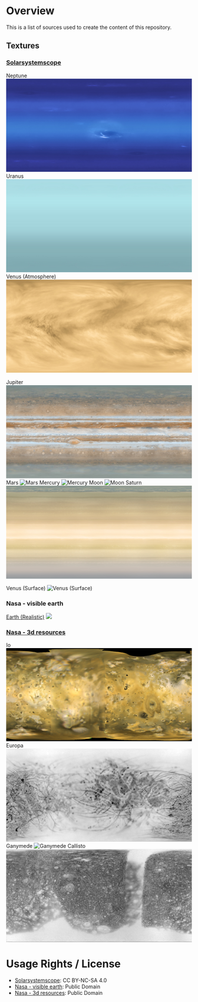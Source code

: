 # Overview
This is a list of sources used to create the content of this repository.
## Textures
### [Solarsystemscope](https://www.solarsystemscope.com/textures/)

Neptune ![Neptune](public/textures/2k_neptune.jpg)
Uranus ![Uranus](public/textures/2k_uranus.jpg)
Venus (Atmosphere) ![Venus (Atmosphere)](public/textures/4k_venus_atmosphere.jpg)

[//]: # (Earth &#40;Clouds&#41; ![Earth &#40;Clouds&#41;]&#40;public/textures/8k_earth_clouds.jpg&#41;)
[//]: # (Earth &#40;Day-map&#41; ![Earth &#40;Day-map&#41;]&#40;public/textures/8k_earth_daymap.jpg&#41;)
[//]: # (Earth &#40;Night-map&#41; ![Earth &#40;Night-map&#41;]&#40;public/textures/8k_earth_nightmap.jpg&#41;)
Jupiter ![Jupiter](public/textures/8k_jupiter.jpg)
Mars ![Mars](public/textures/8k_mars.jpg)
Mercury ![Mercury](public/textures/8k_mercury.jpg)
Moon ![Moon](public/textures/8k_moon.jpg)
Saturn ![Saturn](public/textures/8k_saturn.jpg)

[//]: # (Sun ![Sun]&#40;public/textures/8k_sun.jpg&#41;)
Venus (Surface) ![Venus (Surface)](public/textures/8k_venus_surface.jpg)
### Nasa - visible earth
[Earth (Realistic)](https://visibleearth.nasa.gov/images/57730/the-blue-marble-land-surface-ocean-color-and-sea-ice/82680l) ![](public/textures/8k_earth_realistic.png)
### [Nasa - 3d resources](https://github.com/nasa/NASA-3D-Resources)
Io ![Io](public/textures/2k_io.jpg)
Europa ![Europa](public/textures/2k_europa.jpg)
Ganymede ![Ganymede](public/textures/2k_ganymede.jpg)
Callisto ![Callisto](public/textures/2k_callisto.jpg)
# Usage Rights / License
- [Solarsystemscope](https://www.solarsystemscope.com/textures/): CC BY-NC-SA 4.0
- [Nasa - visible earth](https://visibleearth.nasa.gov/): Public Domain
- [Nasa - 3d resources](https://github.com/nasa/NASA-3D-Resources): Public Domain
